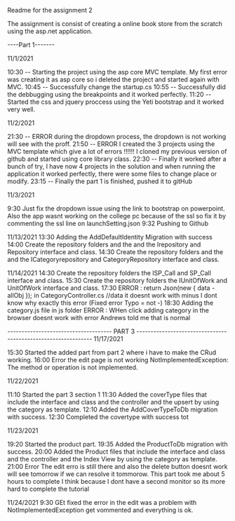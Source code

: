﻿Readme for the assignment 2

The assignment is consist of creating a online book store from the scratch using the asp.net application.

----Part 1-------

11/1/2021

10:30 -- Starting the project using the asp core MVC template. My first error was creating it as asp core so i deleted the project and started again with MVC.
10:45 -- Successfully change the startup.cs
10:55 -- Successfully did the debbugging using the breakpoints and it worked perfectly.
11:20 -- Started the css and jquery proccess using the Yeti bootstrap and it worked very well.

11/2/2021

21:30 -- ERROR during the dropdown process, the dropdown is not working will see with the proff.
21:50 -- ERROR I created the 3 projects using the MVC template which give a lot of errors !!!!!! I cloned my previous version of github and started using core library class.
22:30 -- Finally it worked after a bunch of try, I have now 4 projects in the solution and when running the application it worked perfectly, there were some files to change place or modify.
23:15 -- Finally the part 1 is finished, pushed it to gitHub


11/3/2021

9:30 Just fix the dropdown issue using the link to bootstrap on powerpoint. Also the app wasnt working on the college pc because of the ssl so fix it by commenting the ssl line on launchSetting.json
9:32 Pushing to Github

11/13/2021
13:30 Adding the  AddDefaultIdentity Migration with success
14:00 Create the repository folders and the and the Irepository and Repository interface and class.
14:30 Create the repository folders and the and the ICategoryrepository and CategoryRepository interface and class.

11/14/2021
14:30 Create the repository folders  the ISP_Call and SP_Call interface and class.
15:30 Create the repository folders  the IUnitOfWork and UnitOfWork interface and class.
17:30 ERROR : return Json(new { data - allObj }); in CategoryController.cs //data it doesnt work with minus I dont know why exactly this error (Fixed error Typo = not -)
18:30 Adding the category.js file in js folder
ERROR : WHen click adding category in the browser doesnt work with error Andrews told me that is normal

------------------------------------- PART 3  --------------------------------------------------------------
11/17/2021

15:30 Started  the  added part from part 2 where i have to make the  CRud working.
16:00 Error the edit page is not working NotImplementedException: The method or operation is not implemented.


11/22/2021

11:10 Started the part 3 section 1 
11:30 Added the coverType files that include the interface and class and the controller and the upsert by using the category as template.
12:10 Added the AddCoverTypeToDb migration with success.
12:30 Completed the  covertype with success
tot

11/23/2021

19:20 Started the product part.
19:35 Added the ProductToDb migration with success.
20:00 Added the Product files that include the interface and class and the controller and the Index View by using the category as template.
21:00 Error The edit erro is still there and also the delete button doesnt work will see tomorrow if we can resolve it tommorow. This part took me about 5 hours to complete I think because I dont have a second monitor so its more hard to complete the tutorial


11/24/2021
9:30 GEt fixed the error in the edit was a problem with NotImplementedException get vommented and everything is ok.
